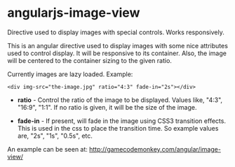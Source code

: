 # angularjs-image-view
Directive used to display images with special controls. Works responsively.

This is an angular directive used to display images with some nice attributes used to control display. It will be responsive to its container. Also, the image will be centered to the container sizing to the given ratio.

Currently images are lazy loaded. Example:

```
<div img-src="the-image.jpg" ratio="4:3" fade-in="2s"></div>
```

* **ratio** - Control the ratio of the image to be displayed. Values like, "4:3", "16:9", "1:1". If no ratio is given, it will be the size of the image.

* **fade-in** - If present, will fade in the image using CSS3 transition effects. This is used in the css to place the transition time. So example values are, "2s", "1s", "0.5s", etc.

An example can be seen at:
http://gamecodemonkey.com/angular/image-view/
